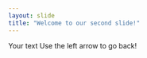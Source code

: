 ```yaml
---
layout: slide 
title: "Welcome to our second slide!"
--- 
```

Your text 
Use the left arrow to go back!
